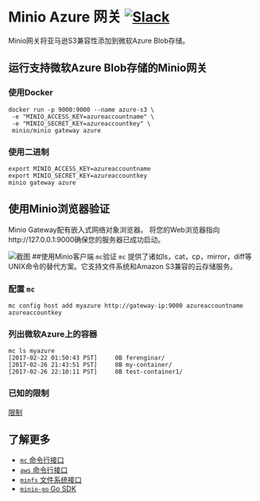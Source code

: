 
# Minio Azure 网关 [![Slack](https://slack.minio.io/slack?type=svg)](https://slack.minio.io)
Minio网关将亚马逊S3兼容性添加到微软Azure Blob存储。

## 运行支持微软Azure Blob存储的Minio网关
### 使用Docker
```
docker run -p 9000:9000 --name azure-s3 \
 -e "MINIO_ACCESS_KEY=azureaccountname" \
 -e "MINIO_SECRET_KEY=azureaccountkey" \
 minio/minio gateway azure
```

### 使用二进制
```
export MINIO_ACCESS_KEY=azureaccountname
export MINIO_SECRET_KEY=azureaccountkey
minio gateway azure
```
## 使用Minio浏览器验证
Minio Gateway配有嵌入式网络对象浏览器。 将您的Web浏览器指向http://127.0.0.1:9000确保您的服务器已成功启动。

![截图](https://github.com/minio/minio/blob/master/docs/screenshots/minio-browser-gateway.png?raw=true)
##使用Minio客户端 `mc`验证
`mc` 提供了诸如ls，cat，cp，mirror，diff等UNIX命令的替代方案。它支持文件系统和Amazon S3兼容的云存储服务。

### 配置 `mc`
```
mc config host add myazure http://gateway-ip:9000 azureaccountname azureaccountkey
```

### 列出微软Azure上的容器
```
mc ls myazure
[2017-02-22 01:50:43 PST]     0B ferenginar/
[2017-02-26 21:43:51 PST]     0B my-container/
[2017-02-26 22:10:11 PST]     0B test-container1/
```

### 已知的限制
[限制](https://github.com/minio/minio/blob/master/docs/gateway/azure-limitations.md)

## 了解更多
- [`mc` 命令行接口](https://docs.minio.io/cn/minio-client-quickstart-guide)
- [`aws` 命令行接口](https://docs.minio.io/cn/aws-cli-with-minio)
- [`minfs` 文件系统接口](https://docs.minio.io/cn/minfs-quickstart-guide)
- [`minio-go` Go SDK](https://docs.minio.io/cn/golang-client-quickstart-guide)
